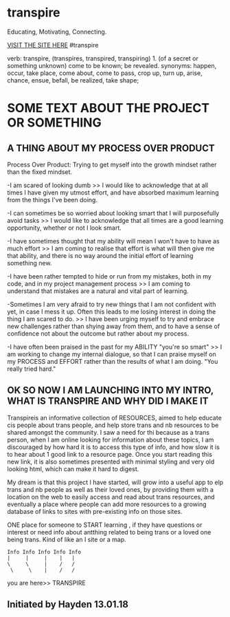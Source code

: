 # transpire
Educating, Motivating, Connecting.

[VISIT THE SITE HERE](http://trans-pire.herokuapp.com)
#transpire

verb: transpire, (transpires, transpired, transpiring)
1.
(of a secret or something unknown) come to be known; be revealed.
synonyms:	happen, occur, take place, come about, come to pass, crop up, turn up, arise, chance, ensue, befall, be realized, take shape; 

# SOME TEXT ABOUT THE PROJECT OR SOMETHING

## A THING ABOUT MY PROCESS OVER PRODUCT

Process Over Product: Trying to get myself into the growth mindset rather than the fixed mindset.

-I am scared of looking dumb >> I would like to acknowledge that at all times I have given my utmost effort, and have absorbed maximum learning from the things I've been doing.

-I can sometimes be so worried about looking smart that I will purposefully avoid tasks >> I would like to acknowledge that all times are a good learning opportunity, whether or not I look smart.

-I have sometimes thought that my ability will mean I won't have to have as much effort >> I am coming to realise that effort is what will then give me that ability, and there is no way around the initial effort of learning something new.

-I have been rather tempted to hide or run from my mistakes, both in my code, and in my project management process >> I am coming to understand that mistakes are a natural and vital part of learning.

-Sometimes I am very afraid to try new things that I am not confident with yet, in case I mess it up. Often this leads to me losing interest in doing the thing I am scared to do. >> I have been urging myself to try and embrace new challenges rather than shying away from them, and to have a sense of confidence not about the outcome but rather about my process.

-I have often been praised in the past for my ABILITY "you're so smart" >> I am working to change my internal dialogue, so that I can praise myself on my PROCESS and EFFORT rather than the results of what I am doing. "You really tried hard."



## OK SO NOW I AM LAUNCHING INTO MY INTRO, WHAT IS TRANSPIRE AND WHY DID I MAKE IT

Transpireis an informative collection of RESOURCES, aimed to help educate cis people about trans people, and help store trans and nb resources to be shared amongst the community. I saw a need for thi because as a trans person, when I am online looking for information about these topics, I am discouraged by how hard it is to access this type of info, and how slow it is to hear about 1 good link to a resource page. Once you start reading this new link, it is also sometimes presented with minimal styling and very old looking html, which can make it hard to digest. 

My dream is that this project I have started, will grow into a useful app to elp trans and nb people as well as their loved ones, by providing them with a location on the web to easily access and read about trans resources, and eventually a place where people can add more resources to a growing database of links to sites with pre-existing info on those sites.


ONE place for someone to START learning , if they have questions or interest or need info about antthing related to being trans or a loved one being trans. Kind of like an I site or a map.


	Info Info Info Info Info
	|     |     |    |   |
	\     \     |    /   /
	 \     \    |    /   /
 you are here>> TRANSPIRE

## Initiated by Hayden 13.01.18
